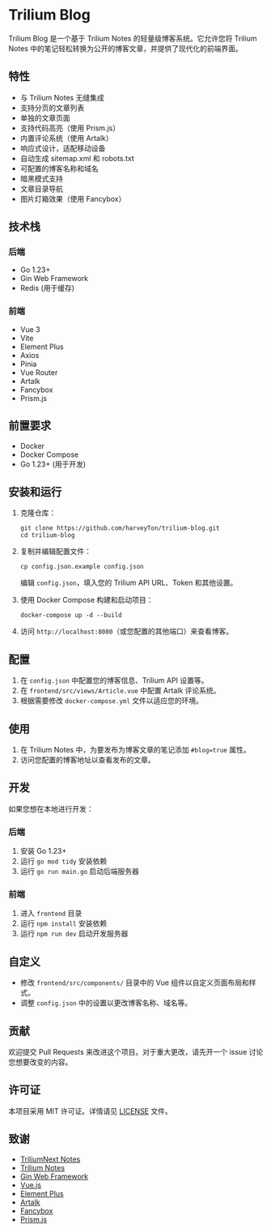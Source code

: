 # Trilium Blog

Trilium Blog 是一个基于 Trilium Notes 的轻量级博客系统。它允许您将 Trilium Notes 中的笔记轻松转换为公开的博客文章，并提供了现代化的前端界面。

## 特性

- 与 Trilium Notes 无缝集成
- 支持分页的文章列表
- 单独的文章页面
- 支持代码高亮（使用 Prism.js）
- 内置评论系统（使用 Artalk）
- 响应式设计，适配移动设备
- 自动生成 sitemap.xml 和 robots.txt
- 可配置的博客名称和域名
- 暗黑模式支持
- 文章目录导航
- 图片灯箱效果（使用 Fancybox）

## 技术栈

### 后端

- Go 1.23+
- Gin Web Framework
- Redis (用于缓存)

### 前端

- Vue 3
- Vite
- Element Plus
- Axios
- Pinia
- Vue Router
- Artalk
- Fancybox
- Prism.js

## 前置要求

- Docker
- Docker Compose
- Go 1.23+ (用于开发)

## 安装和运行

1. 克隆仓库：

   ```
   git clone https://github.com/harveyTon/trilium-blog.git
   cd trilium-blog
   ```

2. 复制并编辑配置文件：

   ```
   cp config.json.example config.json
   ```

   编辑 `config.json`，填入您的 Trilium API URL、Token 和其他设置。

3. 使用 Docker Compose 构建和启动项目：

   ```
   docker-compose up -d --build
   ```

4. 访问 `http://localhost:8080`（或您配置的其他端口）来查看博客。

## 配置

1. 在 `config.json` 中配置您的博客信息、Trilium API 设置等。
2. 在 `frontend/src/views/Article.vue` 中配置 Artalk 评论系统。
3. 根据需要修改 `docker-compose.yml` 文件以适应您的环境。

## 使用

1. 在 Trilium Notes 中，为要发布为博客文章的笔记添加 `#blog=true` 属性。
2. 访问您配置的博客地址以查看发布的文章。

## 开发

如果您想在本地进行开发：

### 后端

1. 安装 Go 1.23+
2. 运行 `go mod tidy` 安装依赖
3. 运行 `go run main.go` 启动后端服务器

### 前端

1. 进入 `frontend` 目录
2. 运行 `npm install` 安装依赖
3. 运行 `npm run dev` 启动开发服务器

## 自定义

- 修改 `frontend/src/components/` 目录中的 Vue 组件以自定义页面布局和样式。
- 调整 `config.json` 中的设置以更改博客名称、域名等。

## 贡献

欢迎提交 Pull Requests 来改进这个项目。对于重大更改，请先开一个 issue 讨论您想要改变的内容。

## 许可证

本项目采用 MIT 许可证。详情请见 [LICENSE](LICENSE) 文件。

## 致谢

- [TriliumNext Notes](https://github.com/TriliumNext/Notes)
- [Trilium Notes](https://github.com/zadam/trilium)
- [Gin Web Framework](https://github.com/gin-gonic/gin)
- [Vue.js](https://vuejs.org/)
- [Element Plus](https://element-plus.org/)
- [Artalk](https://github.com/ArtalkJS/Artalk)
- [Fancybox](https://fancyapps.com/fancybox/)
- [Prism.js](https://prismjs.com/)
